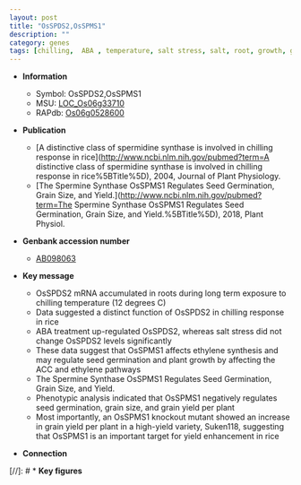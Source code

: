 ```yaml
---
layout: post
title: "OsSPDS2,OsSPMS1"
description: ""
category: genes
tags: [chilling,  ABA , temperature, salt stress, salt, root, growth, grain, seed, seed germination, grain yield, yield, grain size, ethylene, plant growth]
---
```


* **Information**  
    + Symbol: OsSPDS2,OsSPMS1  
    + MSU: [LOC_Os06g33710](http://rice.uga.edu/cgi-bin/ORF_infopage.cgi?orf=LOC_Os06g33710)  
    + RAPdb: [Os06g0528600](http://rapdb.dna.affrc.go.jp/viewer/gbrowse_details/irgsp1?name=Os06g0528600)  

* **Publication**  
    + [A distinctive class of spermidine synthase is involved in chilling response in rice](http://www.ncbi.nlm.nih.gov/pubmed?term=A distinctive class of spermidine synthase is involved in chilling response in rice%5BTitle%5D), 2004, Journal of Plant Physiology.
    + [The Spermine Synthase OsSPMS1 Regulates Seed Germination, Grain Size, and Yield.](http://www.ncbi.nlm.nih.gov/pubmed?term=The Spermine Synthase OsSPMS1 Regulates Seed Germination, Grain Size, and Yield.%5BTitle%5D), 2018, Plant Physiol.

* **Genbank accession number**  
    + [AB098063](http://www.ncbi.nlm.nih.gov/nuccore/AB098063)

* **Key message**  
    + OsSPDS2 mRNA accumulated in roots during long term exposure to chilling temperature (12 degrees C)
    + Data suggested a distinct function of OsSPDS2 in chilling response in rice
    + ABA treatment up-regulated OsSPDS2, whereas salt stress did not change OsSPDS2 levels significantly
    + These data suggest that OsSPMS1 affects ethylene synthesis and may regulate seed germination and plant growth by affecting the ACC and ethylene pathways
    + The Spermine Synthase OsSPMS1 Regulates Seed Germination, Grain Size, and Yield.
    + Phenotypic analysis indicated that OsSPMS1 negatively regulates seed germination, grain size, and grain yield per plant
    + Most importantly, an OsSPMS1 knockout mutant showed an increase in grain yield per plant in a high-yield variety, Suken118, suggesting that OsSPMS1 is an important target for yield enhancement in rice

* **Connection**  

[//]: # * **Key figures**  


